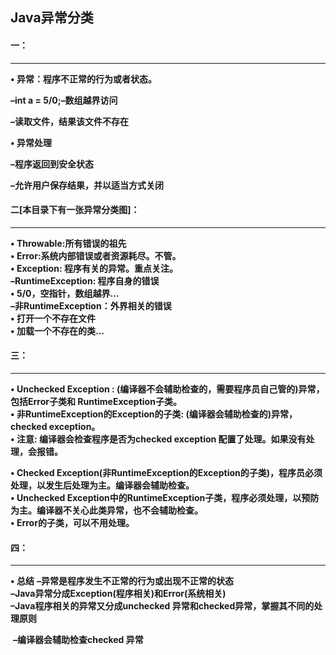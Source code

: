 ## Java异常分类

#### 一：

------

**• 异常：程序不正常的行为或者状态。**  

**–int a = 5/0;–数组越界访问**  

**–读取文件，结果该文件不存在**   

**• 异常处理**

**–程序返回到安全状态**

**–允许用户保存结果，并以适当方式关闭**



#### 二[本目录下有一张异常分类图]：

------

**• Throwable:所有错误的祖先**  
**• Error:系统内部错误或者资源耗尽。不管。**  
**• Exception: 程序有关的异常。重点关注。**  
    **–RuntimeException: 程序自身的错误**  
**• 5/0，空指针，数组越界…**  
    **–非RuntimeException：外界相关的错误**  
**• 打开一个不存在文件**  
**• 加载一个不存在的类...**  



#### 三：

------

**• Unchecked Exception : (编译器不会辅助检查的，需要程序员自己管的)异常，包括Error子类和    RuntimeException子类。**  
**• 非RuntimeException的Exception的子类: (编译器会辅助检查的)异常，checked exception。**  
**• 注意: 编译器会检查程序是否为checked exception 配置了处理。如果没有处理，会报错。**  

**• Checked Exception(非RuntimeException的Exception的子类)，程序员必须处理，以发生后处理为主。编译器会辅助检查。**  
**• Unchecked Exception中的RuntimeException子类，程序必须处理，以预防为主。编译器不关心此类异常，也不会辅助检查。**  
**• Error的子类，可以不用处理。**  

#### 四：

------

**• 总结**
    **–异常是程序发生不正常的行为或出现不正常的状态**  
    **–Java异常分成Exception(程序相关)和Error(系统相关)**  
    **–Java程序相关的异常又分成unchecked 异常和checked异常，掌握其不同的处理原则**  

​    **–编译器会辅助检查checked 异常**  


